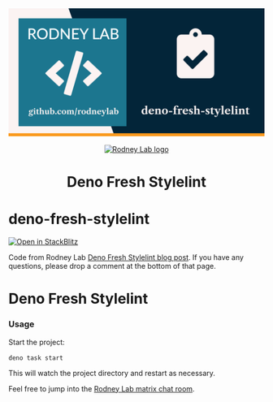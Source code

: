 <img src="../../images/rodneylab-github-deno-fresh-stylelint.png" alt="Rodney Lab deno-fresh-stylelint Github banner">

<p align="center">
  <a aria-label="Open Rodney Lab site" href="https://rodneylab.com" rel="nofollow noopener noreferrer">
    <img alt="Rodney Lab logo" src="https://rodneylab.com/assets/icon.png" width="60" />
  </a>
</p>
<h1 align="center">
  Deno Fresh Stylelint
</h1>

# deno-fresh-stylelint

[![Open in StackBlitz](https://developer.stackblitz.com/img/open_in_stackblitz.svg)](https://stackblitz.com/github/rodneylab/deno/tree/main/demos/deno-fresh-stylelint)

Code from Rodney Lab
<a aria-label="Deno style lint blog post" href="https://rodneylab.com/deno-stylelint/">Deno
Fresh Stylelint blog post</a>. If you have any questions, please drop a comment
at the bottom of that page.

# Deno Fresh Stylelint

### Usage

Start the project:

```
deno task start
```

This will watch the project directory and restart as necessary.

Feel free to jump into the
[Rodney Lab matrix chat room](https://matrix.to/#/%23rodney:matrix.org).
